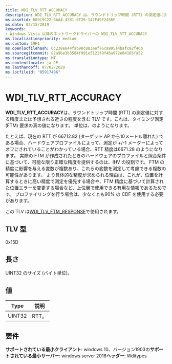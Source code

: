 ```yaml
---
title: WDI_TLV_RTT_ACCURACY
description: WDI_TLV_RTT_ACCURACY は、ラウンドトリップ時間 (RTT) の測定値に対する精度または予想される近さの程度を含む TLV です。これは、タイミング測定 (FTM) 要求の真の値になります。
ms.assetid: 689C9C22-6AA4-4581-BF26-147F49F2456F
ms.date: 02/15/2019
keywords:
- Windows Vista 以降のネットワークドライバーの WDI_TLV_RTT_ACCURACY
ms.localizationpriority: medium
ms.custom: 19H1
ms.openlocfilehash: 6c238e844fab98c883aef76ca995a4bafc92f46b
ms.sourcegitcommit: 82a9be3b3584f991e5121f8f46a972e04185fa52
ms.translationtype: MT
ms.contentlocale: ja-JP
ms.lasthandoff: 07/02/2020
ms.locfileid: "85917486"
---
```

# <a name="wdi_tlv_rtt_accuracy"></a>WDI_TLV_RTT_ACCURACY

**WDI_TLV_RTT_ACCURACY**は、ラウンドトリップ時間 (RTT) の測定値に対する精度または予想される近さの程度を含む TLV です。これは、タイミング測定 (FTM) 要求の真の値になります。 単位は、のようになります。

たとえば、現在の RTT が 66712.82 (ターゲット AP から10メートル離れた) である場合、ハードウェアプロファイルによって、測定が +/-1 メーターによってオフにされていることがわかっている場合、RTT 精度は6671.28 のようになります。 実際の FTM が作成されたときのハードウェアのプロファイルと照合条件に基づいて、可能な限り正確な精度を提供するのは、IHV の役割です。 FTM の精度に影響を与える変数が複数あり、これらの変数を測定して考慮できる複数の可能性があります。 より具体的な精度が求められる理由は、これが、位置を計算するときに高い精度で測定を優先する場合や、FTM 精度に基づいて計算された位置エラーを変更する場合など、上位層で使用できる有用な情報であるためです。 プロファイリングを行う場合は、少なくとも90% の CDF を使用する必要があります。 

この TLV は[WDI_TLV_FTM_RESPONSE](wdi-tlv-ftm-response.md)で使用されます。

## <a name="tlv-type"></a>TLV 型

0x15D

## <a name="length"></a>長さ

UINT32 のサイズ (バイト単位)。

## <a name="values"></a>値

| Type | 説明 |
| --- | --- |
| UINT32 | RTT。 |

## <a name="requirements"></a>要件

**サポートされている最小クライアント**: windows 10、バージョン1903の**サポートされている最小サーバー**: windows server 2016**ヘッダー**: Wditypes
